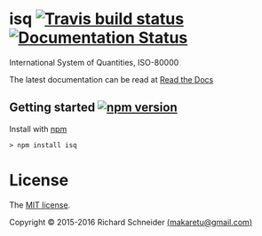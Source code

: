 # isq [![Travis build status](https://travis-ci.org/richardschneider/isq.svg)](https://travis-ci.org/richardschneider/isq) [![Documentation Status](http://readthedocs.org/projects/isq/badge/?version=latest)](http://isq.readthedocs.org/en/latest/?badge=latest)

International System of Quantities, ISO-80000

The latest documentation can be read at [Read the Docs](http://isq.readthedocs.org/en/latest/)

## Getting started [![npm version](https://badge.fury.io/js/isq.svg)](https://badge.fury.io/js/isq)

Install with [npm](http://blog.npmjs.org/post/85484771375/how-to-install-npm)

    > npm install isq
    
# License
The [MIT license](LICENSE).

Copyright © 2015-2016 Richard Schneider [(makaretu@gmail.com)](mailto:makaretu@gmail.com?subject=ISQ)
